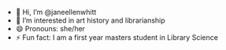 - 👋 Hi, I’m @janeellenwhitt
- 👀 I’m interested in art history and librarianship
- 😄 Pronouns: she/her
- ⚡ Fun fact: I am a first year masters student in Library Science

<!---
janeellenwhitt/janeellenwhitt is a ✨ special ✨ repository because its `README.md` (this file) appears on your GitHub profile.
You can click the Preview link to take a look at your changes.
--->
